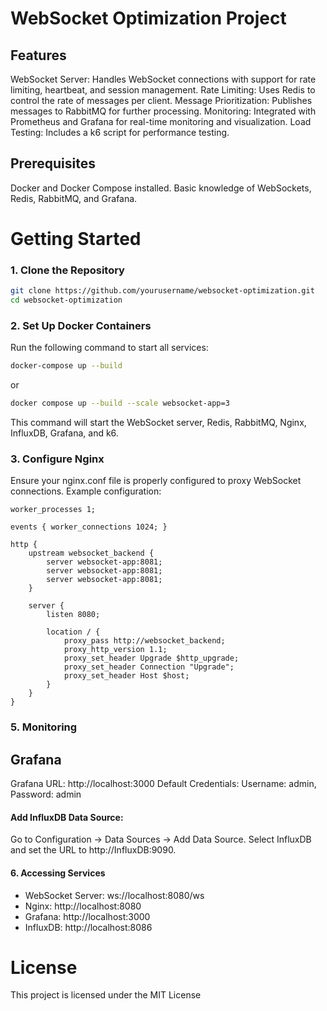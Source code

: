 # WebSocket Optimization Project

## Features

WebSocket Server: Handles WebSocket connections with support for rate limiting, heartbeat, and session management.
Rate Limiting: Uses Redis to control the rate of messages per client.
Message Prioritization: Publishes messages to RabbitMQ for further processing.
Monitoring: Integrated with Prometheus and Grafana for real-time monitoring and visualization.
Load Testing: Includes a k6 script for performance testing.

## Prerequisites

Docker and Docker Compose installed.
Basic knowledge of WebSockets, Redis, RabbitMQ, and Grafana.

# Getting Started

### 1. Clone the Repository

```bash
git clone https://github.com/yourusername/websocket-optimization.git
cd websocket-optimization
```

### 2. Set Up Docker Containers

Run the following command to start all services:

```bash
docker-compose up --build
```

or

```bash
docker compose up --build --scale websocket-app=3
```

This command will start the WebSocket server, Redis, RabbitMQ, Nginx, InfluxDB, Grafana, and k6.

### 3. Configure Nginx

Ensure your nginx.conf file is properly configured to proxy WebSocket connections. Example configuration:

```
worker_processes 1;

events { worker_connections 1024; }

http {
    upstream websocket_backend {
        server websocket-app:8081;
        server websocket-app:8081;
        server websocket-app:8081;
    }

    server {
        listen 8080;

        location / {
            proxy_pass http://websocket_backend;
            proxy_http_version 1.1;
            proxy_set_header Upgrade $http_upgrade;
            proxy_set_header Connection "Upgrade";
            proxy_set_header Host $host;
        }
    }
}

```

### 5. Monitoring

## Grafana

Grafana URL: http://localhost:3000
Default Credentials: Username: admin, Password: admin

#### Add InfluxDB Data Source:

Go to Configuration -> Data Sources -> Add Data Source.
Select InfluxDB and set the URL to http://InfluxDB:9090.

#### 6. Accessing Services

- WebSocket Server: ws://localhost:8080/ws
- Nginx: http://localhost:8080
- Grafana: http://localhost:3000
- InfluxDB: http://localhost:8086

# License

This project is licensed under the MIT License
